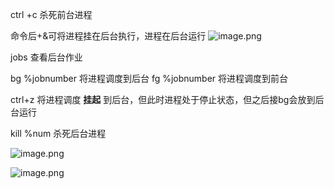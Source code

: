 
ctrl +c 杀死前台进程

命令后+&可将进程挂在后台执行，进程在后台运行
![image.png](https://yaaame-1317851743.cos.ap-beijing.myqcloud.com/20240312103852.png)


jobs 查看后台作业

bg %jobnumber 将进程调度到后台
fg %jobnumber 将进程调度到前台

ctrl+z 将进程调度 **挂起** 到后台，但此时进程处于停止状态，但之后接bg会放到后台运行

kill %num 杀死后台进程

![image.png](https://yaaame-1317851743.cos.ap-beijing.myqcloud.com/20240312104353.png)


![image.png](https://yaaame-1317851743.cos.ap-beijing.myqcloud.com/20240317165211.png)
